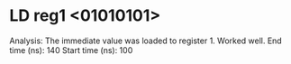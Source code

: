 # LD reg1 <01010101>

Analysis: The immediate value was loaded to register 1. Worked well.
End time (ns): 140
Start time (ns): 100